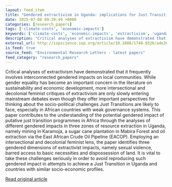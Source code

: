 ```yaml
---
layout: feed_item
title: "Gendered extractivism in Uganda: implications for Just Transitions"
date: 2025-07-08 09:29:49 +0000
categories: [research_papers]
tags: ['climate-costs', 'economic-impacts']
keywords: ['climate-costs', 'economic-impacts', 'extractivism', 'uganda', 'gendered']
description: "Critical analyses of extractivism have demonstrated that it frequently involves interconnected gendered impacts on local communities"
external_url: http://iopscience.iop.org/article/10.1088/1748-9326/ade26a
is_feed: true
source_feed: "Environmental Research Letters - latest papers"
feed_category: "research_papers"
---
```


Critical analyses of extractivism have demonstrated that it frequently involves interconnected gendered impacts on local communities. While gender equality has become an important concern in the literature on sustainability and economic development, more intersectional and decolonial feminist critiques of extractivism are only slowly entering mainstream debates even though they offer important perspectives for thinking about the socio-political challenges Just Transitions are likely to face, especially in African countries with weak governance systems. This paper contributes to the understanding of the potential gendered impact of putative just transition programmes in Africa through the analyses of different gendered impacts in three zones of resource extraction in Uganda, namely mining in Karamoja, a sugar cane plantation in Mabira Forest and oil extraction via the East African Crude Oil Pipeline (EACOP). Employing an intersectional and decolonial feminist lens, the paper identifies three gendered dimensions of extractivist impacts, namely sexual violence, barred access to basic necessities and dispossession of land. It is vital to take these challenges seriously in order to avoid reproducing such gendered impact in attempts to achieve a Just Transition in Uganda and countries with similar socio-economic profiles.

[Read original article](http://iopscience.iop.org/article/10.1088/1748-9326/ade26a)
